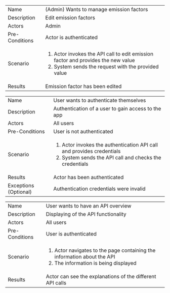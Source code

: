 <table>
<tbody>
  <tr>
    <td>Name</td>
    <td>
    (Admin) Wants to manage emission factors
    </td>
  </tr>
  <tr>
    <td>Description</td>
    <td>
    Edit emission factors
    </td>
  </tr>
  <tr>
    <td>Actors</td>
    <td>
    Admin
    </td>
  </tr>
  <tr>
    <td>Pre-Conditions</td>
    <td>
    Actor is authenticated
    </td>
  </tr>
  <tr>
    <td>Scenario</td>
    <td>
    <ol>
        <li>Actor invokes the API call to edit emission factor and provides the new value</li>
        <li>System sends the request with the provided value</li>
    </ol>
    </td>
  </tr>
  <tr>
    <td>Results</td>
    <td>
    Emission factor has been edited
    </td>
  </tr>
</tbody>
</table>








<table>
<tbody>
  <tr>
    <td>Name</td>
    <td>
    User wants to authenticate themselves
    </td>
  </tr>
  <tr>
    <td>Description</td>
    <td>
    Authentication of a user to gain access to the app
    </td>
  </tr>
  <tr>
    <td>Actors</td>
    <td>
    All users
    </td>
  </tr>
  <tr>
    <td>Pre-Conditions</td>
    <td>
    User is not authenticated
    </td>
  </tr>
  <tr>
    <td>Scenario</td>
    <td>
    <ol>
        <li>Actor invokes the authentication API call and provides credentials</li>
        <li>System sends the API call and checks the credentials</li>
    </ol>
    </td>
  </tr>
  <tr>
    <td>Results</td>
    <td>
    Actor has been authenticated
    </td>
  </tr>
  <tr>
    <td>Exceptions (Optional)</td>
    <td>
    Authentication credentials were invalid
    </td>
  </tr>
</tbody>
</table>









<table>
<tbody>
  <tr>
    <td>Name</td>
    <td>
    User wants to have an API overview
    </td>
  </tr>
  <tr>
    <td>Description</td>
    <td>
    Displaying of the API functionality
    </td>
  </tr>
  <tr>
    <td>Actors</td>
    <td>
    All users
    </td>
  </tr>
  <tr>
    <td>Pre-Conditions</td>
    <td>
    User is authenticated
    </td>
  </tr>
  <tr>
    <td>Scenario</td>
    <td>
    <ol>
        <li>Actor navigates to the page containing the information about the API</li>
        <li>The information is being displayed</li>
    </ol>
    </td>
  </tr>
  <tr>
    <td>Results</td>
    <td>
    Actor can see the explanations of the different API calls
    </td>
  </tr>

</tbody>
</table>
